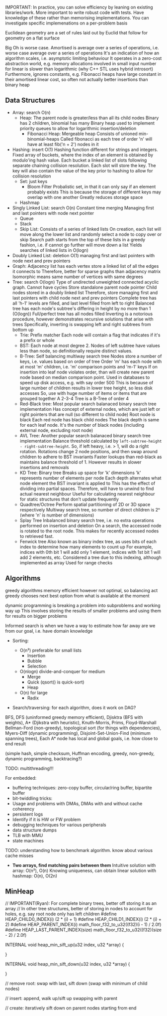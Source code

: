<!-- SPDX-License-Identifier: zlib-acknowledgement -->

IMPORTANT: In practice, you can solve efficiency by leaning on existing libraries/work.
More important to write robust code with tests.
Have knowledge of these rather than memorising implementations.
You can investigate specific implemenations on a per-problem basis

Euclidean geometry are a set of rules laid out by Euclid that follow for geometry on a flat surface

Big Oh is worse case.
Amortised is average over a series of operations, i.e. worse case average over a series of operations
It's an indication of how an algorithm scales, i.e. asymptotic limiting behaviour
It operates in a zero-cost abstraction world, e.g. memory allocations involved in small input number for linear is slower than logarithmic (why C++ STL uses hybrid introsort)
Furthermore, ignores constants, e.g. Fibonacci heaps have large constant in their amortised linear cost, so often not actually better insertions than binary heap

## Data Structures
* Array: search O(n)
  - Heap:
    The parent node is greater/less than all its child nodes
    Binary has 2 children, binomial has many
    Binary heap used to implement priority queues to allow for logarithmic insertion/deletion
    - Fibonacci Heap:
      Mergeable heap
      Consists of unioned min-binomial-heaps
      Called fibonacci as each tree of order 'n' will have at least fib('n + 2') nodes in it
* Hashing: insert O(1)
  Hashing function different for strings and integers.
  Fixed array of buckets, where the index of an element is obtained by modulo'ing hash value.
  Each bucket a linked list of slots following separate chaining collision resolution.
  Each slot will store the key. 
  The key will also contain the value of the key prior to hashing to allow for collision resolution
  - Set: just keys
      - Bloom Filter
        Probalistic set, in that it can only say if an element probably exists
        This is because the storage of different keys may overlap with one another 
        Greatly reduces storage space 
  - Hashmap
* Singly Linked List: search O(n)
  Constant time merging
  Managing first and last pointers with node next pointer
  - Queue
  - Stack
  - Skip List:
    Consists of a series of linked lists
    On creation, each list will move along the lower list and randomly select a node to copy over or skip
    Search path starts from the top of these lists in a greedy fashion, i.e. if cannot go further will move down a list
    Yields searches of linked lists in O(logn)
* Doubly Linked List: deletion O(1) 
  managing first and last pointers with node next and prev pointers
* Graph:
  Adjacency list has each vertex store a linked list of all the edges it connects to
  Therefore, better for sparse graphs than adjacency matrix
  Isomorphic means same number of vertices with same degrees
* Tree: search O(logn)
  Type of undirected unweighted connected acyclic graph. 
  Cannot have cycles
  Store standalone parent node pointer
  Child nodes stored in a doubly linked list
  Therefore, store managing first and last pointers with child node next and prev pointers 
  Complete tree has all 'h-1' levels are filled, and last level filled from left to right
  Balanced tree has each node's subtree's differing in height by no more than 1 (O(logn)) 
  Full/perfect tree has all nodes filled 
  Inverting is a notorious procedure, however demonstrates recursive solutions that arise with trees
  Specifically, inverting is swapping left and right subtrees from bottom up
  - Trie:
    Prefix matcher
    Each node will contain a flag that indicates if it's a prefix or whole
  - BST:
    Each node at most degree 2.
    Nodes of left subtree have values less than node, so definitionally require distinct values.
  - B-Tree: 
    Self balancing multiway search tree
    Nodes store a number of keys, i.e. values based on order of tree
    Order 'm' has each node with at most 'm' children, i.e. 'm' comparison points and 'm-1' keys
    If on insertion into leaf node violates order, than will create new parent node based on median comparison point.
    Used in databases to speed up disk access, e.g. with say order 500
    This is because of large number of children results in lower tree height, so less disk accesses
    So, use with huge number of items or items that are grouped together
    A 2-3-4 Tree is a B-Tree of order 4
  - Red-Black tree:
    Most popular search balanaced binary search tree implementation
    Has concept of external nodes, which are just left or right pointers that are null (so different to child node)
    Root node is black
    Each red node has black child nodes
    The black depth is same for each leaf node. It's the number of black nodes (including external node, excluding root node) 
  - AVL Tree:
    Another popular search balanaced binary search tree implementation
    Balance threshold calculated by `left-subtree-height - right-subtree-height`.
    So, if left heavy, i.e. > 1, will do a right rotation.
    Rotations change 2 node positions, and then swap around children to adhere to BST invariants
    Faster lookups than red-black as maintains balance threshold of 1.
    However results in slower insertions and removals
  - KD Tree:
    Binary tree
    Breaks up space for 'k' dimensions
    'k' represents number of elements per node
    Each depth alternates what node element the BST invariant is applied to
    This has the effect of dividing into partial spaces.
    Therefore, will have to unwind to find actual nearest neighbour
    Useful for calculating nearest neighbour for static structures that don't update frequently
  - Quadtree/Octree 
    Perform spatial partitioning of 2D or 3D space respectively
    Multiway search tree, so number of direct children is 2ⁿ (where 'n' is number of dimensions) 
  - Splay Tree
    Inbalanced binary search tree, i.e. no extra operations performed on insertion and deletion
    On a search, the accessed node is rotated to the root node. 
    This makes for recently accessed nodes to retrieved fast.
  - Fenwick tree
    Also known as binary index tree, as uses bits of each index to determine how many elements to count up
    For example, indices with 0th bit 1 will add only 1 element, indices with 1st bit 1 will add 2 elements, etc.
    Considered a tree due to this indexing, although implemented as array
    Used for range checks

## Algorithms
greedy algorithms memory efficient however not optimal, so balancing act
greedy chooses next best option from what is available at the moment

dynamic programming is breaking a problem into subproblems and working way up
This involves storing the results of smaller problems and using them for results on bigger problems 

Informed search is when we have a way to estimate how far away are we from our goal, i.e. have domain knowledge

* Sorting:
  - O(n²) preferable for small lists
    - Insertion
    - Bubble
    - Selection
  - O(nlogn) divide-and-conquer for medium
    - Merge
    - Quick (qsort() is quick-sort)
    - Heap 
  - O(n) for large
    - Radix

* Search/traversing:
for each algorithm, does it work on DAG?

BFS, DFS (uninformed greedy memory efficient), Djisktra (BFS with weights), A* (Djikstra with heuristic), Knuth-Morris, Prims, Floyd-Warshall
Bellman-Ford (non-greedy), topological sort (for things with dependencies), Myers-Diff (dynamic programming),
Disjoint-Set-Union-Find (minimum spanning trees), 
Each A* node has local and global goals, i.e. how close to end result

(simple hash, simple checksum, Huffman encoding, greedy, non-greedy, dynamic programming, backtracing?)

TODO: multithreading!!!

For embedded:
* buffering techniques: zero-copy buffer, circular/ring buffer, bipartite buffer
* bit-twiddling tricks: 
* Usage and problems with DMAs, DMAs with and without cache coherency
* persistent logs  
* Identify if it is HW or FW problem
* debugging techniques for various peripherals
* data structure dumps
* TLB with MMU
* state machines


TODO: understanding how to benchmark algorithm.
know about various cache misses


* **Two arrays, find matching pairs between them**
Intuitive solution with array: O(n²), O(n)
Knowing uniqueness, can obtain linear solution with hashmap: O(n), O(2n)


## MinHeap
// IMPORTANT(Ryan): For complete binary trees, better off storing it as an array
// In other tree structures, better of storing in nodes to account for holes, e.g. say root node only has left children
#define HEAP_CHILD0_INDEX(i) (2 * (i) + 1)
#define HEAP_CHILD1_INDEX(i) (2 * (i) + 2)
#define HEAP_PARENT_INDEX(i) math_floor_f32_to_u32((f32)(i - 1) / 2.0f)
#define HEAP_LAST_PARENT_INDEX(size) math_floor_f32_to_u32((f32)(size - 2) / 2.0f)

INTERNAL void
heap_min_sift_up(u32 index, u32 *array)
{

}

INTERNAL void
heap_min_sift_down(u32 index, u32 *array)
{

}


// remove root: swap with last, sift down (swap with minimum of child nodes)

// insert: append, walk up/sift up swapping with parent

// create: iteratively sift down on parent nodes starting from end
